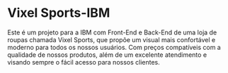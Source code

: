# Vixel Sports-IBM
Este é um projeto para a IBM com Front-End e Back-End de uma loja de roupas chamada Vixel Sports, que propõe um visual mais confortável e moderno para todos os nossos usuários. Com preços compatíveis com a qualidade de nossos produtos, além de um excelente atendimento e visando sempre o fácil acesso para nossos clientes.
